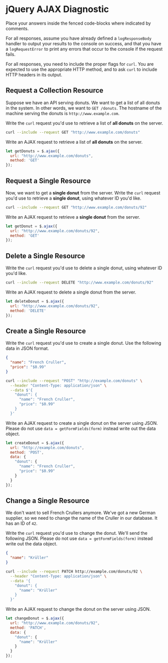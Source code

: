 # jQuery AJAX Diagnostic

Place your answers inside the fenced code-blocks where indicated by comments.

For all responses,  assume you have already defined a `logResponseBody` handler
to output your results to the console on success, and that you have a
`logRequestError` to print any errors that occur to the console if the request
fails.

For all responses, you need to include the proper flags for `curl`. You are
expected to use the appropriate HTTP method, and to ask `curl` to include HTTP
headers in its output.

## Request a Collection Resource

Suppose we have an API serving donuts. We want to get a list of all donuts in
the system. In other words, we want to `GET /donuts`. The hostname of the
machine serving the donuts is `http://www.example.com`.

Write the `curl` request you'd use to retrieve a list of **all donuts** on the
server.

```sh
curl --include --request GET "http://www.example.com/donuts"
```

Write an AJAX request to retrieve a list of **all donuts** on the server.

```js
let getDonuts = $.ajax({
  url: "http://www.example.com/donuts",
  method: 'GET'
});
```

## Request a Single Resource

Now, we want to get a **single donut** from the server. Write the `curl` request
you'd use to retrieve a **single donut**, using whatever ID you'd like.

```sh
curl --include --request GET "http://www.example.com/donuts/92"
```

Write an AJAX request to retrieve a **single donut** from the server.

```js
let getDonut = $.ajax({
  url: "http://www.example.com/donuts/92",
  method: 'GET'
});
```

## Delete a Single Resource

Write the `curl` request you'd use to delete a single donut, using whatever
ID you'd like.

```sh
curl --include --request DELETE "http://www.example.com/donuts/92"
```

Write an AJAX request to delete a single donut from the server.

```js
let deleteDonut = $.ajax({
  url: "http://www.example.com/donuts/92",
  method: 'DELETE'
});
```

## Create a Single Resource

Write the `curl` request you'd use to create a single donut. Use the following
data in JSON format.

```json
{
  "name": "French Cruller",
  "price": "$0.99"
}
```

```sh
curl --include --request "POST" "http://example.com/donuts" \
  --header "Content-Type: application/json" \
  --data $'{
    "donut": {
      "name": "French Cruller",
      "price": "$0.99"
    }
  }'
```

Write an AJAX request to create a single donut on the server using JSON. Please
do not use `data = getFormFields(form)` instead write out the data object.

```js
let createDonut = $.ajax({
  url: "http://example.com/donuts",
  method: 'POST',
  data: {
    "donut": {
      "name": "French Cruller",
      "price": "$0.99"
    }
  }
});

```

## Change a Single Resource

We don't want to sell French Crullers anymore. We've got a new German supplier,
so we need to change the name of the Cruller in our database. It has an ID of
`42`.

Write the `curl` request you'd use to change the donut. We'll send the following
JSON. Please do not use `data = getFormFields(form)` instead write out the data
object.

```json
{
  "name": "Krüller"
}
```

```sh
curl --include --request PATCH http://example.com/donuts/92 \
  --header "Content-Type: application/json" \
  --data '{
    "donut": {
      "name": "Krüller"
    }
  }'
```

Write an AJAX request to change the donut on the server using JSON.

```js
let changeDonut = $.ajax({
  url: "http://www.example.com/donuts/92",
  method: 'PATCH',
  data: {
    "donut": {
      "name": "Krüller"
    }
  }
});
```
